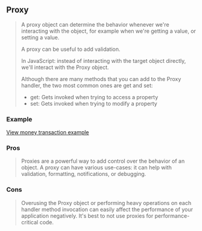 
## Proxy
>A proxy object can determine the behavior whenever we're interacting with the object, for example when we're getting a value, or setting a value.
>
>A proxy can be useful to add validation.
>
> In JavaScript: instead of interacting with the target object directly, we'll interact with the Proxy object.
>
> Although there are many methods that you can add to the Proxy handler, the two most common ones are get and set:
>
> * get: Gets invoked when trying to access a property
> * set: Gets invoked when trying to modify a property

### Example
[View money transaction example](./index.html)

### Pros
> Proxies are a powerful way to add control over the behavior of an object. A proxy can have various use-cases: it can help with validation, formatting, notifications, or debugging.

### Cons
> Overusing the Proxy object or performing heavy operations on each handler method invocation can easily affect the performance of your application negatively. It's best to not use proxies for performance-critical code.